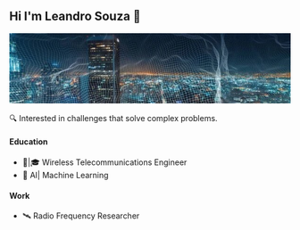 ## Hi I'm Leandro Souza 👋
![Descrição da Imagem](1655504031224.png)

🔍 Interested in challenges that solve complex problems.

#### Education
* 📡|🎓 Wireless Telecommunications Engineer
* 🤖    AI| Machine Learning

#### Work
* 🛰️    Radio Frequency Researcher
